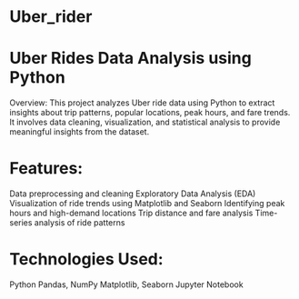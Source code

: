 # Uber_rider
# Uber Rides Data Analysis using Python
Overview:
This project analyzes Uber ride data using Python to extract insights about trip patterns, popular locations, peak hours, and fare trends. It involves data cleaning, visualization, and statistical analysis to provide meaningful insights from the dataset.

# Features:
Data preprocessing and cleaning
Exploratory Data Analysis (EDA)
Visualization of ride trends using Matplotlib and Seaborn
Identifying peak hours and high-demand locations
Trip distance and fare analysis
Time-series analysis of ride patterns

# Technologies Used:
Python
Pandas, NumPy
Matplotlib, Seaborn
Jupyter Notebook
